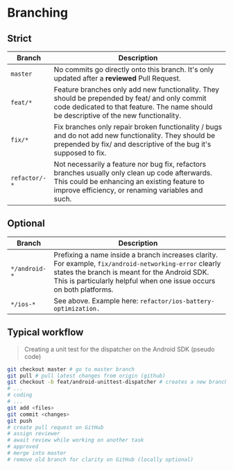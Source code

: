 # Branching

## Strict
| Branch | Description |
| ------ | ----------- |
| `master` | No commits go directly onto this branch. It's only updated after a **reviewed** Pull Request. |
| `feat/*` | Feature branches only add new functionality. They should be prepended by feat/ and only commit code dedicated to that feature. The name should be descriptive of the new functionality. |
| `fix/*` | Fix branches only repair broken functionality / bugs and do not add new functionality. They should be prepended by fix/ and descriptive of the bug it's supposed to fix. |
| `refactor/-*` | Not necessarily a feature nor bug fix, refactors branches usually only clean up code afterwards. This could be enhancing an existing feature to improve efficiency, or renaming variables and such. |

## Optional
| Branch | Description |
| ------ | ----------- |
| `*/android-*` | Prefixing a name inside a branch increases clarity. For example, `fix/android-networking-error` clearly states the branch is meant for the Android SDK. This is particularly helpful when one issue occurs on both platforms. |
| `*/ios-*` | See above. Example here: `refactor/ios-battery-optimization.` |

## Typical workflow
> Creating a unit test for the dispatcher on the Android SDK (pseudo code)
```bash
git checkout master # go to master branch
git pull # pull latest changes from origin (github)
git checkout -b feat/android-unittest-dispatcher # creates a new branch named feat/android-unittest-dispatcher
# ...
# coding
# ...
git add <files>
git commit <changes>
git push
# create pull request on GitHub
# assign reviewer
# await review while working on another task
# approved
# merge into master
# remove old branch for clarity on GitHub (locally optional)
```
